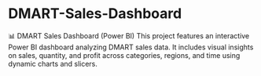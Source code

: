# DMART-Sales-Dashboard
📊 DMART Sales Dashboard (Power BI)
This project features an interactive Power BI dashboard analyzing DMART sales data. It includes visual insights on sales, quantity, and profit across categories, regions, and time using dynamic charts and slicers.


